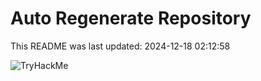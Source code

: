 # Auto Regenerate Repository

This README was last updated: 2024-12-18 02:12:58

 ![TryHackMe](https://tryhackme.com/badge/533634)